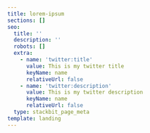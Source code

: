 ```yaml
---
title: lorem-ipsum
sections: []
seo:
  title: ''
  description: ''
  robots: []
  extra:
    - name: 'twitter:title'
      value: This is my twitter title
      keyName: name
      relativeUrl: false
    - name: 'twitter:description'
      value: This is my twitter description
      keyName: name
      relativeUrl: false
  type: stackbit_page_meta
template: landing
---
```

